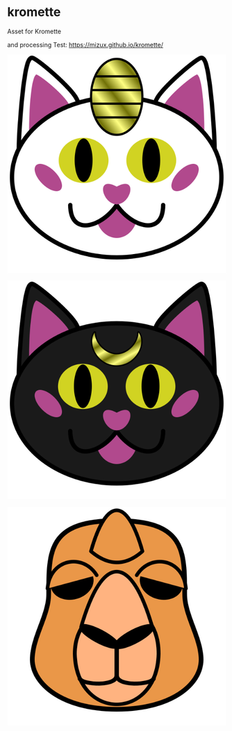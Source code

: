 # kromette
Asset for Kromette

and processing Test: https://mizux.github.io/kromette/

![chat](chat.png)

![chat_noire](chat_noire.png)

![chat_meau](chameau.png)
